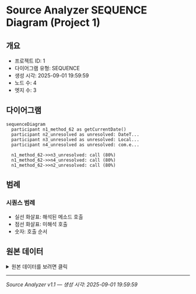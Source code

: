 # Source Analyzer SEQUENCE Diagram (Project 1)

## 개요
- 프로젝트 ID: 1
- 다이어그램 유형: SEQUENCE
- 생성 시각: 2025-09-01 19:59:59
- 노드 수: 4
- 엣지 수: 3

## 다이어그램

```mermaid
sequenceDiagram
  participant n1_method_62 as getCurrentDate()
  participant n2_unresolved as unresolved: DateT...
  participant n3_unresolved as unresolved: Local...
  participant n4_unresolved as unresolved: com.e...

  n1_method_62->>n3_unresolved: call (80%)
  n1_method_62->>n4_unresolved: call (80%)
  n1_method_62->>n2_unresolved: call (80%)
```

## 범례

### 시퀀스 범례
- 실선 화살표: 해석된 메소드 호출
- 점선 화살표: 미해석 호출
- 숫자: 호출 순서

## 원본 데이터

<details>
<summary>원본 데이터를 보려면 클릭</summary>

노드 목록 (4)
```json
  method:62: getCurrentDate() (method)
  unresolved:LocalDate.now: unresolved: LocalDate.now (unresolved)
  unresolved:com.example.util.DateUtil.format: unresolved: com.example.util.DateUtil.format (unresolved)
  unresolved:DateTimeFormatter.ofPattern: unresolved: DateTimeFormatter.ofPattern (unresolved)
```

엣지 목록 (3)
```json
  method:62 -> unresolved:LocalDate.now (call)
  method:62 -> unresolved:com.example.util.DateUtil.format (call)
  method:62 -> unresolved:DateTimeFormatter.ofPattern (call)
```

</details>

---
*Source Analyzer v1.1 — 생성 시각: 2025-09-01 19:59:59*